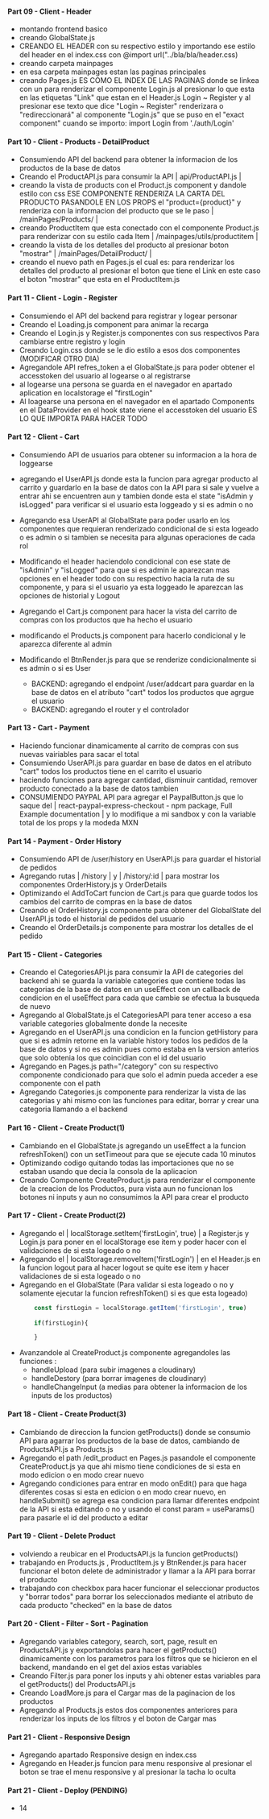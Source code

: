 #### Part 09 - Client - Header ####

* montando frontend basico
* creando GlobalState.js
* CREANDO EL HEADER con su respectivo estilo y importando ese estilo del header en el index.css con @import url("../bla/bla/header.css)
* creando carpeta mainpages
* en esa carpeta mainpages estan las paginas principales
* creando Pages.js ES COMO EL INDEX DE LAS PAGINAS donde se linkea con un <Route path="/login" exact component={Login} /> para renderizar el componente Login.js al presionar lo que esta en las etiquetas "Link" que estan en el Header.js <Link to="/login">Login ~ Register</Link> y al presionar ese texto que dice "Login ~ Register" renderizara o "redireccionará" al componente "Login.js" que se puso en el "exact component" cuando se importo:  import Login from './auth/Login'


#### Part 10 - Client - Products - DetailProduct ####

* Consumiendo API del backend para obtener la informacion de los productos de la base de datos
* Creando el ProductAPI.js para consumir la API | api/ProductAPI.js |
* creando la vista de products con el Product.js component y dandole estilo con css ESE COMPONENTE RENDERIZA LA CARTA DEL PRODUCTO PASANDOLE EN LOS PROPS el "product={product}" y renderiza con la informacion del producto que se le paso | /mainPages/Products/ |
* creando ProductItem que esta conectado con el componente Product.js para renderizar con su estilo cada Item | /mainpages/utils/productitem |
* creando la vista de los detalles del producto al presionar boton "mostrar" | /mainPages/DetailProduct/ |
* creando el nuevo path en Pages.js el cual es: <Route path="/detail/:id" exact component={DetailProduct} /> para renderizar los detalles del producto al presionar el boton que tiene el Link en este caso el boton "mostrar" que esta en el ProductItem.js


#### Part 11 - Client - Login - Register ####

* Consumiendo el API del backend para registrar y logear personar
* Creando el Loading.js component para animar la recarga
* Creando el Login.js y Register.js componentes con sus respectivos <Link></Link> Para cambiarse entre registro y login
* Creando Login.css donde se le dio estilo a esos dos componentes (MODIFICAR OTRO DIA)
* Agregandole API refres_token a el GlobalState.js para poder obtener el accesstoken del usuario al logearse o al registrarse
* al logearse una persona se guarda en el navegador en apartado aplication en localstorage el "firstLogin"
* Al loagearse una persona en el navegador en el apartado Components en el DataProvider en el hook state viene el accesstoken del usuario ES LO QUE IMPORTA PARA HACER TODO


#### Part 12 - Client - Cart ####

* Consumiendo API de usuarios para obtener su informacion a la hora de loggearse
* agregando el UserAPI.js donde esta la funcion para agregar producto al carrito y guardarlo en la base de datos con la API para si sale y vuelve a entrar ahi se encuentren aun y tambien donde esta el state "isAdmin y isLogged" para verificar si el usuario esta loggeado y si es admin o no
* Agregando esa UserAPI al GlobalState para poder usarlo en los componentes que requieran renderizado condicional de si esta logeado o es admin o si tambien se necesita para algunas operaciones de cada rol
* Modificando el header haciendolo condicional con ese state de "isAdmin" y "isLogged" para que si es admin le aparezcan mas opciones en el header todo con su respectivo <Link> hacia la ruta de su componente, y para si el usuario ya esta loggeado le aparezcan las opciones de historial y Logout
* Agregando el Cart.js component para hacer la vista del carrito de compras con los productos que ha hecho el usuario
* modificando el Products.js component para hacerlo condicional y le aparezca diferente al admin
* Modificando el BtnRender.js para que se renderize condicionalmente si es admin o si es User
    
    * BACKEND: agregando el endpoint /user/addcart para guardar en la base de datos en el atributo "cart" todos los productos que agrgue el usuario
    * BACKEND: agregando el router y el controlador


#### Part 13 - Cart - Payment ####

* Haciendo funcionar dinamicamente al carrito de compras con sus nuevas vairiables para sacar el total
* Consumiendo UserAPI.js para guardar en base de datos en el atributo "cart" todos los productos tiene en el carrito el usuario
* haciendo funciones para agregar cantidad, disminuir cantidad, remover producto conectado a la base de datos tambien
* CONSUMIENDO PAYPAL API para agregar el PaypalButton.js que lo saque del |  react-paypal-express-checkout  - npm package, Full Example documentation | y lo modifique a mi sandbox y con la variable total de los props y la modeda MXN

#### Part 14 - Payment - Order History ####

* Consumiendo API de /user/history en UserAPI.js para guardar el historial de pedidos
* Agregando rutas | /history | y | /history/:id | para mostrar los componentes OrderHistory.js y OrderDetails
* Optimizando el AddToCart funcion de Cart.js para que guarde todos los cambios del carrito de compras en la base de datos
* Creando el OrderHistory.js componente para obtener del GlobalState del UserAPI.js todo el historial de pedidos del usuario
* Creando el OrderDetails.js componente para mostrar los detalles de el pedido

#### Part 15 - Client - Categories ####

* Creando el CategoriesAPI.js para consumir la API de categories del backend ahi se guarda la variable categories que contiene todas las categorias de la base de datos en un useEffect con un callback de condicion en el useEffect para cada que cambie se efectua la busqueda de nuevo
* Agregando al GlobalState.js el CategoriesAPI para tener acceso a esa variable categories globalmente donde la necesite
* Agregando en el UserAPI.js una condicion en la funcion getHistory para que si es admin retorne en la variable history todos los pedidos de la base de datos y si no es admin pues como estaba en la version anterios que solo obtenia los que coincidian con el id del usuario
* Agregando en Pages.js path="/category" con su respectivo componente condicionado para que solo el admin pueda acceder a ese componente con el path
* Agregando Categories.js componente para renderizar la vista de las categorias y ahi mismo con las funciones para editar, borrar y crear una categoria llamando a el backend

#### Part 16 - Client - Create Product(1) ####

* Cambiando en el GlobalState.js agregando un useEffect a la funcion refreshToken() con un setTimeout para que se ejecute cada 10 minutos
* Optimizando codigo quitando todas las importaciones que no se estaban usando que decia la consola de la aplicacion
* Creando Componente CreateProduct.js para renderizar el componente de la creacion de los Productos, pura vista aun no funcionan los botones ni inputs y aun no consumimos la API para crear el producto

#### Part 17 - Client - Create Product(2) ####

* Agregando el | localStorage.setItem('firstLogin', true) | a Register.js y Login.js para poner en el localStorage ese item y poder hacer con el validaciones de si esta logeado o no
* Agregando el | localStorage.removeItem('firstLogin') | en el Header.js en la funcion logout para al hacer logout se quite ese item y hacer validaciones de si esta logeado o no
* Agregando en el GlobalState (Para validar si esta logeado o no y solamente ejecutar la funcion refreshToken() si es que esta logeado)
    ```javascript 
        const firstLogin = localStorage.getItem('firstLogin', true)
        
        if(firstLogin){

        } 
    ``` 
* Avanzandole al CreateProduct.js componente agregandoles las funciones :
    * handleUpload (para subir imagenes a cloudinary)
    * handleDestory (para borrar imagenes de cloudinary)
    * handleChangeInput (a medias para obtener la informacion de los inputs de los productos)


#### Part 18 - Client - Create Product(3) ####

* Cambiando de direccion la funcion getProducts() donde se consumio API para agarrar los productos de la base de datos, cambiando de ProductsAPI.js a Products.js
* Agregando el path /edit_product en Pages.js pasandole el componente CreateProduct.js ya que ahi mismo tiene condiciones de si esta en modo edicion o en modo crear nuevo
* Agregando condiciones para entrar en modo onEdit() para que haga diferentes cosas si esta en edicion o en modo crear nuevo, en handleSubmit() se agrega esa condicion para llamar diferentes endpoint de la API si esta editando o no y usando el const param = useParams() para pasarle el id del producto a editar

#### Part 19 - Client - Delete Product ####

* volviendo a reubicar en el ProductsAPI.js la funcion getProducts()
* trabajando en Products.js , ProductItem.js y BtnRender.js para hacer funcionar el boton delete de administrador y llamar a la API para borrar el producto
* trabajando con checkbox para hacer funcionar el seleccionar productos y "borrar todos" para borrar los seleccionados mediante el atributo de cada producto "checked" en la base de datos

#### Part 20 - Client - Filter - Sort - Pagination ####

* Agregando variables category, search, sort, page, result en ProductsAPI.js y exportandolas para hacer el getProducts() dinamicamente con los parametros para los filtros que se hicieron en el backend, mandando en el get del axios estas variables
* Creando Filter.js para poner los inputs y ahi obtener estas variables para el getProducts() del ProductsAPI.js
* Creando LoadMore.js para el Cargar mas de la paginacion de los productos
* Agregando al Products.js estos dos componentes anteriores para renderizar los inputs de los filtros y el boton de Cargar mas

#### Part 21 - Client - Responsive Design ####

* Agregando apartado Responsive design en index.css
* Agregando en Header.js funcion para menu responsive al presionar el boton se trae el menu responsive y al presionar la tacha lo oculta

#### Part 21 - Client - Deploy (PENDING) ####

* 14